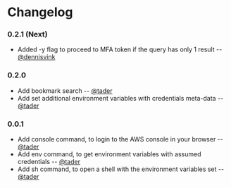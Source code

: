 # Changelog

### 0.2.1 (Next)

  * Added -y flag to proceed to MFA token if the query has only 1 result
    -- [@dennisvink][@dennisvink]

### 0.2.0

  * Add bookmark search
    -- [@tader][@tader]
  * Add set additional environment variables with credentials meta-data
    -- [@tader][@tader]


### 0.0.1

  * Add console command, to login to the AWS console in your browser
    -- [@tader][@tader]
  * Add env command, to get environment variables with assumed credentials
    -- [@tader][@tader]
  * Add sh command, to open a shell with the environment variables set
    -- [@tader][@tader]

[@dennisvink]: https://github.com/dennisvink/
[@tader]: https://github.com/tader/
